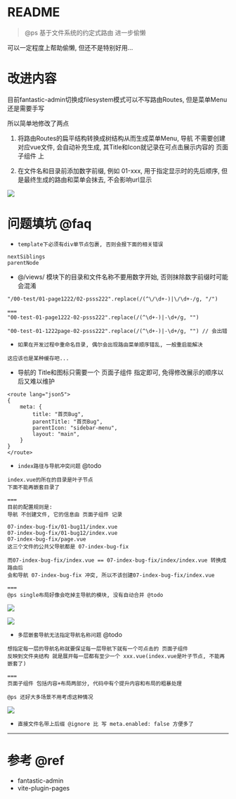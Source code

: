 # README

> @ps 基于文件系统的约定式路由 进一步偷懒

可以一定程度上帮助偷懒, 但还不是特别好用...

# 改进内容

目前fantastic-admin切换成filesystem模式可以不写路由Routes, 但是菜单Menu还是需要手写

所以简单地修改了两点

1. 将路由Routes的扁平结构转换成树结构从而生成菜单Menu, 导航 不需要创建对应vue文件, 会自动补充生成, 其Title和Icon就记录在可点击展示内容的 页面子组件 上

2. 在文件名和目录前添加数字前缀, 例如 01-xxx, 用于指定显示时的先后顺序, 但是最终生成的路由和菜单会抹去, 不会影响url显示

![](https://luo0412.oss-cn-hangzhou.aliyuncs.com/1656547087939-PyZDp4fHayMy-image.png)

# 问题填坑 @faq

- `template下必须有div单节点包裹, 否则会报下面的相关错误`

```
nextSiblings
parentNode
```

- @/views/ 模块下的目录和文件名称不要用数字开始, 否则抹除数字前缀时可能会混淆

```
"/00-test/01-page1222/02-psss222".replace(/(^\/\d+-)|\/\d+-/g, "/")

===
"00-test-01-page1222-02-psss222".replace(/(^\d+-)|-\d+/g, "")

"00-test-01-1222page-02-psss222".replace(/(^\d+-)|-\d+/g, "") // 会出错
```

- `如果在开发过程中重命名目录, 偶尔会出现路由菜单顺序错乱, 一般重启能解决`

```
这应该也是某种缓存吧...
```


- 导航的 Title和图标只需要一个 页面子组件 指定即可, 免得修改展示的顺序以后又难以维护

```
<route lang="json5">
{
    meta: {
        title: "首页Bug",
        parentTitle: "首页Bug",
        parentIcon: "sidebar-menu",
        layout: "main",
    }
}
</route>
```

- `index路径与导航冲突问题` @todo

```
index.vue的所在的目录是叶子节点
下面不能再嵌套目录了

===
目前的配置规则是:
导航 不创建文件, 它的信息由 页面子组件 记录

07-index-bug-fix/01-bug11/index.vue
07-index-bug-fix/01-bug12/index.vue
07-index-bug-fix/page.vue
这三个文件的公共父导航都是 07-index-bug-fix

而07-index-bug-fix/index.vue == 07-index-bug-fix/index/index.vue 转换成路由后
会和导航 07-index-bug-fix 冲突, 所以不该创建07-index-bug-fix/index.vue

===
@ps single布局好像会吃掉主导航的模块, 没有自动合并 @todo
```


![](https://luo0412.oss-cn-hangzhou.aliyuncs.com/1656542157345-i6BfPweKKcpS-image.png)

![](https://luo0412.oss-cn-hangzhou.aliyuncs.com/1656543233642-yXsY76riECN4-image.png)

- `多层嵌套导航无法指定导航名称问题` @todo

```
想指定每一层的导航名称就要保证每一层导航下就有一个可点击的 页面子组件
反映到文件夹结构 就是展开每一层都有至少一个 xxx.vue(index.vue是叶子节点, 不能再嵌套了)

===
页面子组件 包括内容+布局两部分, 代码中有个提升内容和布局的粗暴处理

@ps 还好大多场景不用考虑这种情况
```

![](https://luo0412.oss-cn-hangzhou.aliyuncs.com/1656546420814-WSPdHW4TWWQm-image.png)

- `直接文件名带上后缀 @ignore 比 写 meta.enabled: false 方便多了`

---

# 参考 @ref

- fantastic-admin
- vite-plugin-pages
